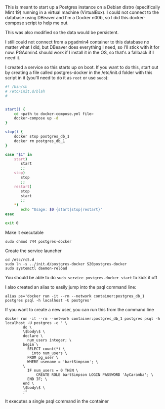 This is meant to start up a Postgres instance on a Debian distro (specifically Mint 19) running in a virtual machine (VirtualBox).  I could not connect to the database using DBeaver and I'm a Docker n00b, so I did this docker-compose script to help me out.

This was also modified so the data would be persistent.

I still could not connect from a pgadmin4 container to this database no matter what I did, but DBeaver does everything I need, so I'll stick with it for now.  PGAdmin4 should work if I install it in the OS, so that's a fallback if I need it.

I created a service so this starts up on boot.  If you want to do this,  start out by creating a file called postgres-docker in the /etc/init.d folder with this script in it (you'll need to do it as `root` or use `sudo`):

```bash
#! /bin/sh
# /etc/init.d/blah
#


start() {
	cd <path to docker-compose.yml file>
	docker-compose up -d 
}

stop() {
	docker stop postgres_db_1
	docker rm postgres_db_1
}

case "$1" in 
    start)
       start
       ;;
    stop)
       stop
       ;;
    restart)
       stop
       start
       ;;
    *)
       echo "Usage: $0 {start|stop|restart}"
esac

exit 0

```

Make it executable
```console
sudo chmod 744 postgres-docker 
```

Create the service launcher
```console
cd /etc/rc5.d
sudo ln -s ../init.d/postgres-docker S20postgres-docker
sudo systemctl daemon-reload
```

You should be able to do `sudo service postgres-docker start` to kick it off

I also created an alias to easily jump into the psql command line:

```console
alias ps='docker run -it --rm --network container:postgres_db_1 postgres psql -h localhost -U postgres'
```

If you want to create a new user, you can run this from the command line

```
docker run -it --rm --network container:postgres_db_1 postgres psql -h localhost -U postgres -c " \
        do \
        \$body\$ \
        declare \
          num_users integer; \
        begin \
          SELECT count(*) \
            into num_users \
          FROM pg_user \
          WHERE usename = 'bartSimpson'; \
        \
          IF num_users = 0 THEN \
              CREATE ROLE bartSimpson LOGIN PASSWORD 'AyCaramba'; \
          END IF; \
        end \
        \$body\$ \
        ;"
```
It executes a single psql command in the container